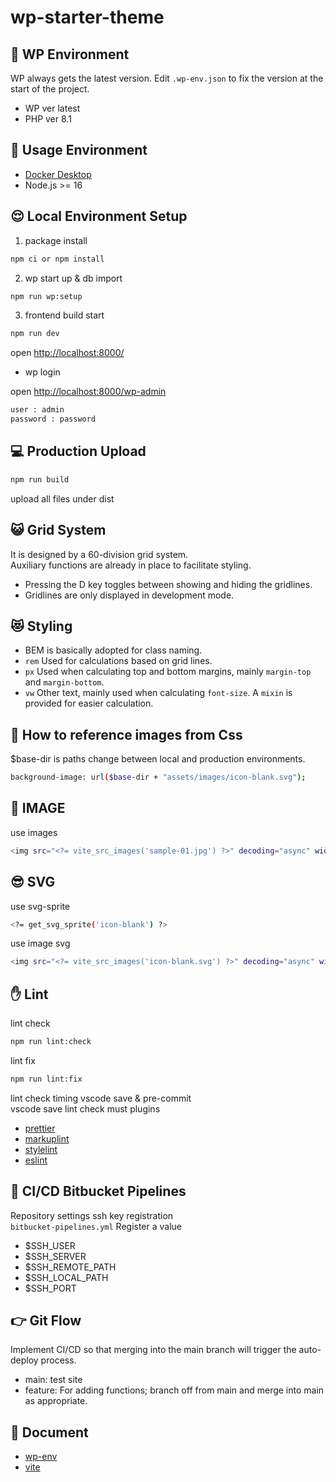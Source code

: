 # wp-starter-theme

## 🛜 WP Environment

WP always gets the latest version. Edit `.wp-env.json` to fix the version at the start of the project.

- WP ver latest
- PHP ver 8.1

## 🐶 Usage Environment

- [Docker Desktop](https://hub.docker.com/editions/community/docker-ce-desktop-mac/)
- Node.js >= 16

## 😌 Local Environment Setup

1. package install

```bash
npm ci or npm install
```

2. wp start up & db import

```bash
npm run wp:setup
```

3. frontend build start

```bash
npm run dev
```

open <http://localhost:8000/>

- wp login

open <http://localhost:8000/wp-admin>

```bash
user : admin
password : password
```

## 💻 Production Upload

```bash
npm run build
```

upload all files under dist

## 😺 Grid System

It is designed by a 60-division grid system.<br>
Auxiliary functions are already in place to facilitate styling.

- Pressing the D key toggles between showing and hiding the gridlines.
- Gridlines are only displayed in development mode.

## 😻 Styling

- BEM is basically adopted for class naming.
- `rem` Used for calculations based on grid lines.
- `px` Used when calculating top and bottom margins, mainly `margin-top` and `margin-bottom`.
- `vw` Other text, mainly used when calculating `font-size`. A `mixin` is provided for easier calculation.

## 🌙 How to reference images from Css

$base-dir is paths change between local and production environments.

```bash
background-image: url($base-dir + "assets/images/icon-blank.svg");
```

## 🍰 IMAGE

use images

```bash
<img src="<?= vite_src_images('sample-01.jpg') ?>" decoding="async" width="1280" height="800" alt="">
```

## 😎 SVG

use svg-sprite

```bash
<?= get_svg_sprite('icon-blank') ?>
```

use image svg

```bash
<img src="<?= vite_src_images('icon-blank.svg') ?>" decoding="async" width="30" height="30" alt="">
```

## ✋ Lint

lint check

```bash
npm run lint:check
```

lint fix

```bash
npm run lint:fix
```

lint check timing vscode save & pre-commit<br>
vscode save lint check must plugins

- [prettier](https://marketplace.visualstudio.com/items?itemName=esbenp.prettier-vscode)
- [markuplint](https://marketplace.visualstudio.com/items?itemName=yusukehirao.vscode-markuplint)
- [stylelint](https://marketplace.visualstudio.com/items?itemName=stylelint.vscode-stylelint)
- [eslint](https://marketplace.visualstudio.com/items?itemName=dbaeumer.vscode-eslint)

## 🚗 CI/CD Bitbucket Pipelines

Repository settings ssh key registration<br>
`bitbucket-pipelines.yml` Register a value

- $SSH_USER
- $SSH_SERVER
- $SSH_REMOTE_PATH
- $SSH_LOCAL_PATH
- $SSH_PORT

## 👉 Git Flow

Implement CI/CD so that merging into the main branch will trigger the auto-deploy process.

- main: test site
- feature: For adding functions; branch off from main and merge into main as appropriate.

## 👀 Document

- [wp-env](https://ja.wordpress.org/team/handbook/block-editor/reference-guides/packages/packages-env/)
- [vite](https://ja.vitejs.dev/)
